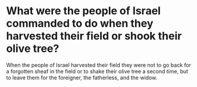 # What were the people of Israel commanded to do when they harvested their field or shook their olive tree?

When the people of Israel harvested their field they were not to go back for a forgotten sheaf in the field or to shake their olive tree a second time, but to leave them for the foreigner, the fatherless, and the widow.
